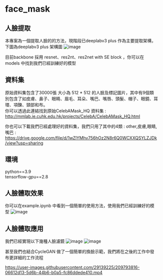 # face_mask
## 人臉提取
本專案為一個提取人臉的的方法，現階段已deeplabv3 plus 作為主要提取架構，下圖為deeplabv3 plus 架構圖
![image](https://user-images.githubusercontent.com/29139225/209787668-3075ef70-058a-47e6-9755-bb308f88a71d.png)

目前backbone 採用 resnet、res2nt、res2net with SE block ，你可以在models 中找到我們已經訓練好的模型

## 資料集
原始資料集包含了30000張 大小為 512 * 512 的人臉及標記圖片，其中有9個類別包含了如皮膚、鼻子、眼睛、眉毛、耳朵、嘴巴、嘴唇、頭髮、帽子、眼鏡、耳環、項鍊、頸部和布。  
你可以透過此連結找到原始CelebAMask_HQ 資料集 : http://mmlab.ie.cuhk.edu.hk/projects/CelebA/CelebAMask_HQ.html  

你也可以下載我們已經處理好的資料集，我們只用了其中的4類 : other,皮膚,眼睛,嘴巴 : https://drive.google.com/file/d/1wZlYMhv756hOz2N8r6Q0WCXXQSYLZJDk/view?usp=sharing

## 環境
python==3.9  
tensorflow-gpu==2.8  

## 人臉體取效果
你可以在example.ipynb 中看到一個簡單的使用方法，使用我們已經訓練好的模型
![image](https://user-images.githubusercontent.com/29139225/209790258-af85c01f-1e35-41c6-a994-ff49bf5881fc.png)

## 人臉體取應用

我們已經實現以下幾種人臉濾鏡
![image](https://user-images.githubusercontent.com/29139225/209791140-62418b91-036f-437d-a900-99bb2163f1f4.png)
![image](https://user-images.githubusercontent.com/29139225/209791169-2c7cb943-fcdb-4dbc-8a8e-925a70664aac.png)

甚至我們也結合CycleGAN 做了一個簡單的換臉示範，我們將在之後的工作中發布更詳細的工作流程

https://user-images.githubusercontent.com/29139225/209793816-06612d13-5d6b-44b6-b0a5-fc86ddede410.mp4

